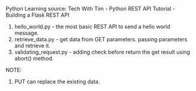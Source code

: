 Python Learning
source: Tech With Tim - Python REST API Tutorial - Building a Flask REST API
01. hello_world.py - the most basic REST API to send a hello world message.
02. retrieve_data.py - get data from GET parameters. passing parameters and retrieve it.
03. validating_request.py - adding check before return the get result using abort() method.


NOTE:
01. PUT can replace the existing data.
